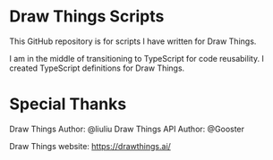 # Draw Things Scripts

This GitHub repository is for scripts I have written for Draw Things.

I am in the middle of transitioning to TypeScript for code reusability.
I created TypeScript definitions for Draw Things.

# Special Thanks

Draw Things Author: @liuliu
Draw Things API Author: @Gooster

Draw Things website:
https://drawthings.ai/